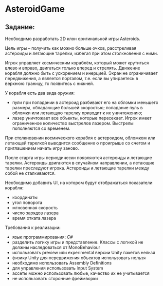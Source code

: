 # AsteroidGame
## Задание:

Необходимо разработать 2D клон оригинальной игры Asteroids.

Цель игры – получить как можно больше очков, расстреливая астероиды и летающие тарелки, избегая при этом столкновения с ними.

Игрок управляет космическим кораблём, который может крутиться влево и вправо, двигаться только вперед и стрелять. Движение корабля должно быть с ускорением и инерцией. Экран не ограничивает передвижения, а является порталом, т.е. если вы упираетесь в верхнюю границу, то появитесь с нижней.

У корабля есть два вида оружия:
+ пули при попадании в астероид разбивают его на обломки меньшего размера, обладающие большей скоростью; попадание пуль в обломки или летающую тарелку приводит к их уничтожению;
+ лазер уничтожает все объекты, которые пересекает. Игрок имеет ограниченное количество выстрелов лазером. Выстрелы пополняются со временем.

При столкновении космического корабля с астероидом, обломком или летающей тарелкой выводится сообщение о проигрыше со счетом и приглашением начать игру заново.

После старта игры периодически появляются астероиды и летающие тарелки. Астероиды двигаются в случайном направлении, а летающие тарелки преследуют игрока. Астероиды и летающие тарелки между собой не сталкиваются.

Необходимо добавить UI, на котором будут отображаться показатели корабля:
+ координаты
+ угол поворота
+ мгновенная скорость
+ число зарядов лазера
+ время отката лазера

Требования к реализации:

+ язык программирования: *C#*
+ разделить логику игры и представление. Классы с логикой не должны наследоваться от MonoBehaviour
+ использовать preview или experimental версии Unity пакетов нельзя
+ физику Unity для передвижения объектов использовать нельзя
+ необходимо использовать Assembly Definitions
+ для управления использовать Input System
+ ассеты можно использовать любые, качество их не учитывается
+ не использовать сторонние фреймворки
